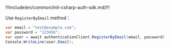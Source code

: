!!!include(en/common/init-csharp-auth-sdk.md)!!!

Use `RegisterByEmail` method：

```csharp
var email = "test@example.com";
var password = "123456";
var user = await authenticationClient.RegisterByEmail(email, password);
Console.WriteLine(user.Email);
```
